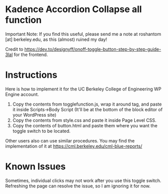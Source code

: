 # Kadence Accordion Collapse all function

Important Note: If you find this useful, please send me a note at roshantom [at] berkeley.edu, as this (almost) ruined my day!

Credit to https://dev.to/designyff/onoff-toggle-button-step-by-step-guide-3lal for the frontend.


# Instructions

Here is how to implement it for the UC Berkeley College of Engineering WP Engine account.

1. Copy the contents from togglefunction.js, wrap it around <script> ... </script> tag, and paste it inside Scripts->Body Script (It'll be at the bottom of the block editor of your WordPress site)
2. Copy the contents from style.css and paste it inside Page Level CSS. 
3. Copy the contents of button.html and paste them where you want the toggle switch to be located. 

Other users also can use similar procedures. You may find the implementation of it at https://cml.berkeley.edu/cml-blue-reports/

# Known Issues
Sometimes, individual clicks may not work after you use this toggle switch. Refreshing the page can resolve the issue, so I am ignoring it for now. 

